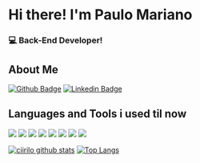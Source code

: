 
# Hi there! I'm Paulo Mariano
### :computer: Back-End Developer! 

## About Me

[![Github Badge](https://img.shields.io/badge/-Github-000?style=flat-square&logo=Github&logoColor=white&link=https://github.com/ciirilo)](https://github.com/ciirilo) [![Linkedin Badge](https://img.shields.io/badge/-LinkedIn-blue?style=flat-square&logo=Linkedin&logoColor=white&link=https://www.linkedin.com/in/paulo-machado-mariano-5991991b7)](https://www.linkedin.com/in/paulo-machado-mariano-5991991b7)

## Languages and Tools i used til now

<img src= "https://img.shields.io/badge/Java-ED8B00?style=for-the-badge&logo=java&logoColor=white">   <img src= "https://img.shields.io/badge/C%23-239120?style=for-the-badge&logo=c-sharp&logoColor=white">   <img src= "https://img.shields.io/badge/PHP-777BB4?style=for-the-badge&logo=php&logoColor=white">   <img src= "https://img.shields.io/badge/Spring_Boot-F2F4F9?style=for-the-badge&logo=spring-boot">   <img src= "https://img.shields.io/badge/.NET-512BD4?style=for-the-badge&logo=dotnet&logoColor=white"> <img src= "https://img.shields.io/badge/Laravel-FF2D20?style=for-the-badge&logo=laravel&logoColor=white">   <img src= "https://img.shields.io/badge/MySQL-005C84?style=for-the-badge&logo=mysql&logoColor=white">   <img src= "https://img.shields.io/badge/GitHub-100000?style=for-the-badge&logo=github&logoColor=white">

[![ciirilo github stats](https://github-readme-stats.vercel.app/api?username=ciirilo&show_icons=true&theme=tokyonight&include_all_commits=true)](https://github.com/ciirilo/github-readme-stats)
[![Top Langs](https://github-readme-stats.vercel.app/api/top-langs/?username=ciirilo&layout=compact&theme=tokyonight)](https://github.com/ciirilo/github-readme-stats)
